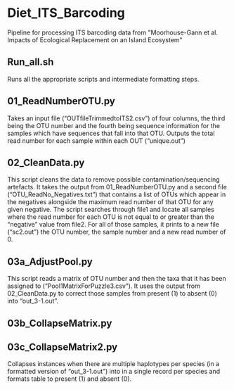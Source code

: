 # Diet_ITS_Barcoding
Pipeline for processing ITS barcoding data from "Moorhouse-Gann et al. Impacts of Ecological Replacement on an Island Ecosystem"

## Run_all.sh
Runs all the appropriate scripts and intermediate formatting steps.

## 01_ReadNumberOTU.py

Takes an input file (“OUTfileTrimmedtoITS2.csv”) of four columns, the third being the OTU number and the fourth being sequence information for the samples which have sequences that fall into that OTU. Outputs the total read number for each sample within each OUT (“unique.out”)

## 02_CleanData.py

This script cleans the data to remove possible contamination/sequencing artefacts. It takes the output from 01_ReadNumberOTU.py and a second file (“OTU_ReadNo_Negatives.txt”) that contains a list of OTUs which appear in the negatives alongside the maximum read number of that OTU for any given negative. The script searches through file1 and locate all samples where the read number for each OTU is not equal to or greater than the “negative” value from file2. For all of those samples, it prints to a new file (“sc2.out”) the OTU number, the sample number and a new read number of 0.

## 03a_AdjustPool.py

This script reads a matrix of OTU number and then the taxa that it has been assigned to (“Pool1MatrixForPuzzle3.csv”). It uses the output from 02_CleanData.py to correct those samples from present (1) to absent (0) into “out_3-1.out”.

## 03b_CollapseMatrix.py
## 03c_CollapseMatrix2.py

Collapses instances when there are multiple haplotypes per species (in a formatted version of  “out_3-1.out”) into in a single record per species and formats table to present (1) and absent (0).
